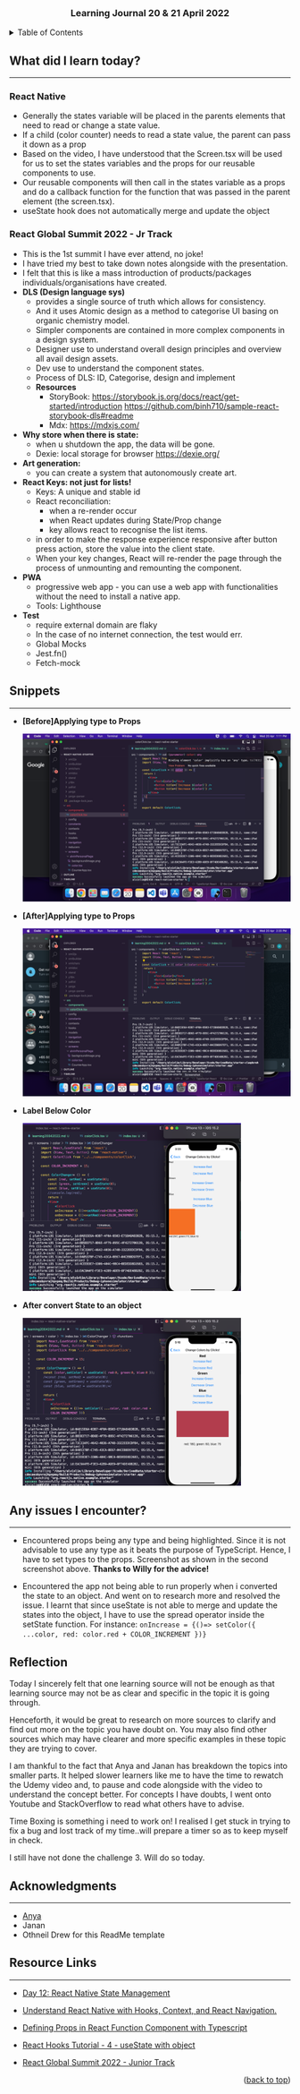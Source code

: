 <div id="top"></div>

<br />

<h3 align="center">Learning Journal 20 & 21 April 2022</h3>

<!-- TABLE OF CONTENTS -->
<details>
  <summary>Table of Contents</summary>
  <ul>
    <li><a href="#what-did-i-learn-today">What did I learn today?</a></li>
    <li><a href="#snippets">Snippets</a></li>
    <li><a href="#any-issues-i-encounter">Any issues I encounter?</a></li>
    <li><a href="#reflection">Reflection</a></li>
    <li><a href="#acknowledgments">Acknowledgments</a></li>
    <li><a href="#resource-links">Resource Links</a></li>
      </ul>
     
</details>

<!-- ABOUT THE PROJECT -->
## What did I learn today? ##
----
<!-- Type what you learnt here -->
### React Native ###
  - Generally the states variable will be placed in the parents elements that need to read or change a state value.
  - If a child (color counter) needs to read a state value, the parent can pass it down as a prop
  - Based on the video, I have understood that the Screen.tsx will be used for us to set the states variables and the props for our reusable components to use.
  - Our reusable components will then call in the states variable as a props and do a callback function for the function that was passed in the parent element (the screen.tsx).
  - useState hook does not automatically merge and update the object

### React Global Summit 2022 - Jr Track ###
  - This is the 1st summit I have ever attend, no joke!
  - I have tried my best to take down notes alongside with the presentation.
  - I felt that this is like a mass introduction of products/packages individuals/organisations have created.
  - **DLS (Design language sys)**
    - provides a single source of truth which allows for consistency.
    - And it uses Atomic design as a method to categorise UI basing on organic chemistry model.
    - Simpler components are contained in more complex components in a design system.
    - Designer use to understand overall design principles and overview all avail design assets.
    - Dev use to understand the component states.
    - Process of DLS: ID, Categorise, design and implement
    - **Resources**
      - StoryBook: https://storybook.js.org/docs/react/get-started/introduction https://github.com/binh710/sample-react-storybook-dls#readme
      - Mdx: https://mdxjs.com/
  - **Why store when there is state:** 
    - when u shutdown the app, the data will be gone.
    - Dexie: local storage for browser https://dexie.org/
  - **Art generation:**
    - you can create a system that autonomously create art.
  - **React Keys: not just for lists!**
    - Keys: A unique and stable id
    - React reconciliation:
      - when a re-render occur
      - when React updates during State/Prop change
      - key allows react to recognise the list items.
    - in order to make the response experience responsive after button press action, store the value into the client state.
    - When your key changes, React will re-render the page through the process of unmounting and remounting the component.
  - **PWA**
    - progressive web app - you can use a web app with functionalities without the need to install a native app.
    - Tools: Lighthouse
  - **Test** 
    - require external domain are flaky
    - In the case of no internet connection, the test would err.
    - Global Mocks
    - Jest.fn()
    - Fetch-mock

## Snippets ##
----
<!-- You can attach snippets of your end product here -->  
  - **[Before]Applying type to Props**

    <img src = './img/highlight.png' height = '300' />
  
  - **[After]Applying type to Props**

    <img src = './img/highlightAfter.png' height = '300' />

  - **Label Below Color**

    <img src = './img/labelBelowColor.png' height = '300' />

  - **After convert State to an object**

    <img src = './img/statesObject.png' height = '300' />

## Any issues I encounter? ##
----
<!-- Type Your Issues Faced today Here -->
  - Encountered props being any type and being highlighted. Since it is not advisable to use any type as it beats the purpose of TypeScript. Hence, I have to set types to the props. 
  Screenshot as shown in the second screenshot above. 
  **Thanks to Willy for the advice!**

  - Encountered the app not being able to run properly when i converted the state to an object. And went on to research more and resolved the issue. I learnt that since useState is not able to merge and update the states into the object, I have to use the spread operator inside the setState function.
  For instance: `onIncrease = {()=> setColor({ ...color, red: color.red + COLOR_INCREMENT })}`

## Reflection ##
<!-- Reflection here -->
Today I sincerely felt that one learning source will not be enough as that learning source may not be as clear and specific in the topic it is going through.

Henceforth, it would be great to research on more sources to clarify and find out more on the topic you have doubt on. You may also find other sources which may have clearer and more specific examples in these topic they are trying to cover.

I am thankful to the fact that Anya and Janan has breakdown the topics into smaller parts. It helped slower learners like me to have the time to rewatch the Udemy video and, to pause and code alongside with the video to understand the concept better. For concepts I have doubts, I went onto Youtube and StackOverflow to read what others have to advise.

Time Boxing is something i need to work on! I realised I get stuck in trying to fix a bug and lost track of my time..will prepare a timer so as to keep myself in check.

I still have not done the challenge 3. Will do so today.

<!-- ACKNOWLEDGMENTS -->
## Acknowledgments ##
----
* [Anya](https://github.com/huanganya/react-native-starter)
* Janan
* Othneil Drew for this ReadMe template

<!-- Resource Links -->
## Resource Links ##
----
* [Day 12: React Native State Management](https://docs.google.com/document/d/1BL3dsmubQsmnpAQhi0fTYJIMz8O4lv69ROukn39dsuc/edit#)

* [Understand React Native with Hooks, Context, and React Navigation.](https://nlbsg.udemy.com/course/the-complete-react-native-and-redux-course/learn/lecture/15706480#overview)

* [Defining Props in React Function Component with Typescript](https://www.pluralsight.com/guides/defining-props-in-react-function-component-with-typescript)

* [React Hooks Tutorial - 4 - useState with object](https://www.youtube.com/watch?v=-3lL8oyev9w)

* [React Global Summit 2022 - Junior Track](https://www.youtube.com/watch?v=u4QTr56t7iM)

<p align="right">(<a href="#top">back to top</a>)</p>

